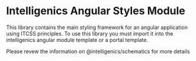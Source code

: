 # Intelligenics Angular Styles Module

This library contains the main styling framework for an angular application using ITCSS principles. To use this library you must import it into the intelligenics angular module template or a portal template.

Please revew the information on @intelligenics/schematics for more details
